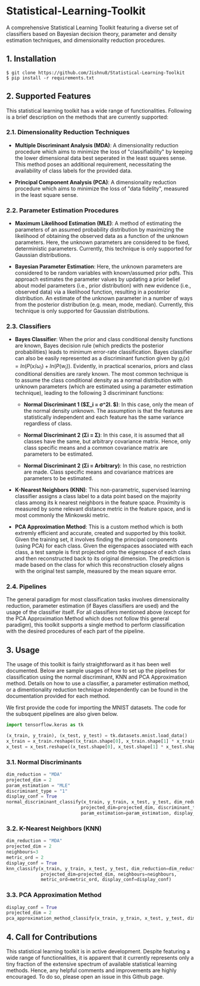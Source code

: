# Statistical-Learning-Toolkit
A comprehensive Statistical Learning Toolkit featuring a diverse set of classifiers based on Bayesian decision theory, parameter and density estimation techniques, and dimensionality reduction procedures.

## 1. Installation 
```
$ git clone https://github.com/Jishnu8/Statistical-Learning-Toolkit
$ pip install -r requirements.txt
```

## 2. Supported Features
This statistical learning toolkit has a wide range of functionalities. Following is a brief description on the methods that are currently supported:

### 2.1. Dimensionality Reduction Techniques
* **Multiple Discriminant Analysis (MDA)**: A dimensionality reduction procedure which aims to minimize the loss of "classifiability" by keeping the lower dimensional data best seperated in the least squares sense. This method poses an additional requirement,  necessitating the availability of class labels for the provided data.
  
* **Principal Component Analysis (PCA)**: A dimensionality reduction procedure which aims to minimize the loss of "data fidelity", measured in the least square sense.

### 2.2. Parameter Estimation Procedures
* **Maximum Likelihood Estimation (MLE)**: A method of estimating the parameters of an assumed probability distribution by maximizing the likelihood of obtaining the observed data as a function of the unknown parameters. Here, the unknown parameters are considered to be fixed, deterministic parameters. Currently, this technique is only supported for Gaussian distributions.
  
* **Bayesian Parameter Estimation**: Here, the unknown parameters are considered to be random variables with known/assumed prior pdfs. This approach estimates the parameter values by updating a prior belief about model parameters (i.e., prior distribution) with new evidence (i.e., observed data) via a likelihood function, resulting in a posterior distribution. An estimate of the unknown parameter in a number of ways from the posterior distribution (e.g. mean, mode, median). Currently, this technique is only supported for Gaussian distributions.

### 2.3. Classifiers
* **Bayes Classifier**: When the prior and class conditional density functions are known, Bayes decision rule (which predicts the posterior probabilities) leads to minimum error-rate classification. Bayes classifier can also be easily represented as a discriminant function given by $g_i(x) = ln(P(x/ω_i) + ln(P(w_i))$. Evidently, in practical scenarios, priors and class conditional densities are rarely known. The most common technique is to assume the class conditional density as a normal distribution with unknown parameters (which are estimated using a parameter estimation technique), leading to the following 3 discriminant functions:
  
  * **Normal Discriminant 1 ($Σ_i = σ^2I. $)**: In this case, only the mean of the normal density unknown. The assumption is that the features are statistically independent and
each feature has the same variance regardless of class.

  * **Normal Discriminant 2 (Σi = Σ)**: In this case, it is assumed that all classes have the same, but arbitrary covariance matrix. Hence, only class specific means and a common covariance matrix are parameters to be estimated.
    
  * **Normal Discriminant 2 (Σi = Arbitrary)**: In this case, no restriction are made. Class specific means and covariance matrices are parameters to be estimated.

* **K-Nearest Neighbors (KNN)**: This non-parametric, supervised learning classifier assigns a class label to a data point based on the majority class among its k nearest neighbors in the feature space. Proximity is measured by some relevant distance metric in the feature space, and is most commonly the Minkowski metric.

* **PCA Approximation Method**: This is a custom method which is both extremly efficient and accurate, created and supported by this toolkit. Given the training set, it involves finding the principal components (using PCA) for each class. Given the eigenspaces associated with each class, a test sample is first projected onto the eigenspace of each class and then reconstructed back to its original dimension. The prediction is made based on the class for which this reconstruction closely aligns with the original test sample, measured by the mean square error.
  
### 2.4. Pipelines
The general paradigm for most classification tasks involves dimensionality reduction, parameter estimation (if Bayes classifiers are used) and the usage of the classifier itself. For all classifiers mentioned above (except for the PCA Approximation Method which does not follow this general paradigm), this toolkit supports a single method to perform classification with the desired procedures of each part of the pipeline.

## 3. Usage

The usage of this toolkit is fairly straightforward as it has been well documented. Below are sample usages of how to set up the pipelines for classification using the normal discriminant, KNN and PCA Approximation method. Details on how to use a classifier, a parameter estimation method, or a dimentionality reduction technique independently can be found in the documentation provided for each method.

We first provide the code for importing the MNIST datasets. The code for the subsquent pipelines are also given below.

```python
import tensorflow.keras as tk

(x_train, y_train), (x_test, y_test) = tk.datasets.mnist.load_data()
x_train = x_train.reshape((x_train.shape[0], x_train.shape[1] * x_train.shape[2]))
x_test = x_test.reshape((x_test.shape[0], x_test.shape[1] * x_test.shape[2]))
```

### 3.1. Normal Discriminants

```python
dim_reduction = "MDA"
projected_dim = 2
param_estimation = "MLE"
discriminant_type = "1"
display_conf = True
normal_discriminant_classify(x_train, y_train, x_test, y_test, dim_reduction=dim_reduction, 
                            projected_dim=projected_dim, discriminant_type=discriminant_type, 
                            param_estimation=param_estimation, display_conf=display_conf)
```

### 3.2. K-Nearest Neighbors (KNN)
```python
dim_reduction = "MDA"
projected_dim = 2
neighbours=3
metric_ord = 2
display_conf = True
knn_classify(x_train, y_train, x_test, y_test, dim_reduction=dim_reduction, 
             projected_dim=projected_dim, neighbours=neighbours, 
             metric_ord=metric_ord, display_conf=display_conf)
```

### 3.3. PCA Approximation Method
```python
display_conf = True
projected_dim = 2
pca_approximation_method_classify(x_train, y_train, x_test, y_test, dim=projected_dim, display_conf=display_conf)
```

## 4. Call for Contributions

This statistical learning toolkit is in active development. Despite featuring a wide range of functionalities, it is apparent that it currently represents only a tiny fraction of the extensive spectrum of available statistical learning methods.  Hence, any helpful comments and improvements are highly encouraged. To do so, please open an issue in this Github page.


